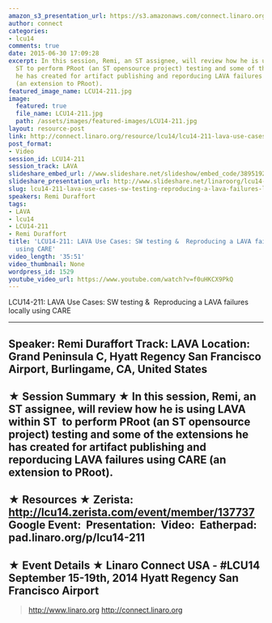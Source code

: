 ```yaml
---
amazon_s3_presentation_url: https://s3.amazonaws.com/connect.linaro.org/hkg15/Videos/09-16-Tuesday/LCU14-211.pdf
author: connect
categories:
- lcu14
comments: true
date: 2015-06-30 17:09:28
excerpt: In this session, Remi, an ST assignee, will review how he is using LAVA within
  ST to perform PRoot (an ST opensource project) testing and some of the extensions
  he has created for artifact publishing and reporducing LAVA failures using CARE
  (an extension to PRoot).
featured_image_name: LCU14-211.jpg
image:
  featured: true
  file_name: LCU14-211.jpg
  path: /assets/images/featured-images/LCU14-211.jpg
layout: resource-post
link: http://connect.linaro.org/resource/lcu14/lcu14-211-lava-use-cases-sw-testing-reproducing-a-lava-failures-locally-using-care/
post_format:
- Video
session_id: LCU14-211
session_track: LAVA
slideshare_embed_url: //www.slideshare.net/slideshow/embed_code/38951922
slideshare_presentation_url: http://www.slideshare.net/linaroorg/lcu14-211-lava-use-cases-sw-testing-reproducing-a-lava-failures-locally-using-care
slug: lcu14-211-lava-use-cases-sw-testing-reproducing-a-lava-failures-locally-using-care
speakers: Remi Duraffort
tags:
- LAVA
- lcu14
- LCU14-211
- Remi Duraffort
title: 'LCU14-211: LAVA Use Cases: SW testing &  Reproducing a LAVA failures locally
  using CARE'
video_length: '35:51'
video_thumbnail: None
wordpress_id: 1529
youtube_video_url: https://www.youtube.com/watch?v=f0uHKCX9PkQ
---
```


LCU14-211: LAVA Use Cases: SW testing &  Reproducing a LAVA failures locally using CARE

---------------------------------------------------

Speaker: Remi Duraffort
Track: LAVA
Location: Grand Peninsula C, Hyatt Regency San Francisco Airport, Burlingame, CA, United States
---------------------------------------------------

★ Session Summary ★
In this session, Remi, an ST assignee, will review how he is using LAVA within ST  to perform PRoot (an ST opensource project) testing and some of the extensions he has created for artifact publishing and reporducing LAVA failures using CARE (an extension to PRoot).
---------------------------------------------------

★ Resources ★
Zerista: http://lcu14.zerista.com/event/member/137737
Google Event: 
Presentation: 
Video: 
Eatherpad: pad.linaro.org/p/lcu14-211
---------------------------------------------------

★ Event Details ★
Linaro Connect USA - #LCU14
September 15-19th, 2014
Hyatt Regency San Francisco Airport
---------------------------------------------------

> http://www.linaro.org
> http://connect.linaro.org